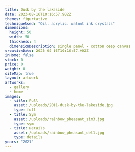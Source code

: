 ```yaml
---
title: Dusk by the lakeside
date: 2023-08-16T10:16:57.902Z
themes: figurtative
techniqueUsed: "Oil, acrylic, walnut ink crystals"
dimensions:
  height: 50
  width: 50
  thickness: 4
  dimensionDescription: single panel - cotton deep canvas
creationDate: 2023-08-16T10:16:57.902Z
inHome: false
stock: 0
price: 0
weight: 0
siteMap: true
layout: artwork
artworks:
  - gallery
  - home
images:
  - title: Full
    asset: /uploads/2011-dusk-by-the-lakeside.jpg
    type: full
  - title: Sym
    asset: /uploads/rainbow_pheasant_sim3.jpg
    type: sym
  - title: Details
    asset: /uploads/rainbow_pheasant_det1.jpg
    type: details
years: "2021"
---
```

